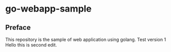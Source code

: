 # go-webapp-sample



## Preface
This repository is the sample of web application using golang.
Test version 1
Hello this is second edit.
